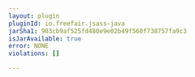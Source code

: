 ```yaml
---
layout: plugin
pluginId: io.freefair.jsass-java
jarSha1: 903cb9af525fd480e9e02b49f560f738757fa9c3
isJarAvailable: true
error: NONE
violations: []

---
```

